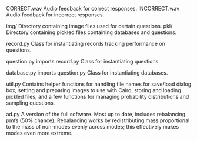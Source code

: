CORRECT.wav             Audio feedback for correct responses.
INCORRECT.wav           Audio feedback for incorrect responses.

img/                    Directory containing image files used for certain questions.
pkl/                    Directory containing pickled files containing databases and questions.

record.py               Class for instantiating records tracking performance on questions.

question.py             imports record.py
                        Class for instantiating questions.

database.py             imports question.py
                        Class for instantiating databases.

util.py                 Contains helper functions for handling file names for save/load dialog box,
                        setting and preparing images to use with Cairo,
                        storing and loading pickled files,
                        and a few functions for managing probability distributions and sampling questions.

ad.py                   A version of the full software. Most up to date, includes rebalancing pmfs (50% chance).
                        Rebalancing works by redistributing mass proportional to the mass of non-modes evenly
                        across modes; this effectively makes modes even more extreme.
